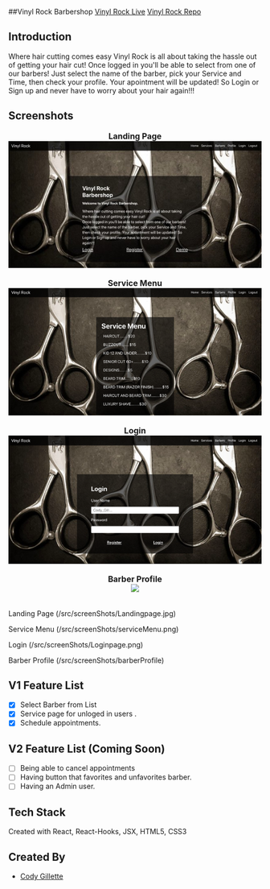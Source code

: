 ##Vinyl Rock Barbershop
[Vinyl Rock Live](https://vinyl-rock-barbershop.cgillette12.now.sh/ "Live Site")
[Vinyl Rock Repo](https://github.com/cgillette12/Vinyl-rock-Barbershop-server "Server End Repo")

## Introduction
Where hair cutting comes easy Vinyl Rock is all about taking the hassle out of getting your hair cut!
Once logged in you'll be able to select from one of our barbers! Just select the name of the barber, pick your Service and Time, then check your profile. Your apointment will be updated! So Login or Sign up and never have to worry about your hair again!!!



## Screenshots
<p align="center">
  <font size="3"><b>Landing Page </b></font><br/>
  <img src="/src/screenShots/Landingpage.jpg"  /><br/><br>
  <font size="3"><b>Service Menu</b></font><br/>
  <img src="/src/screenShots/serviceMenu.png" /><br/><br>
  <font size="3"><b>Login</b></font><br/>
  <img src="/src/screenShots/Loginpage.png" /><br/><br>
  <font size="3"><b>Barber Profile</b></font><br/>
  <img src="/src/screenShots/barberProfile" /><br/><br>
</p>
Landing Page 
  (/src/screenShots/Landingpage.jpg)

Service Menu
  (/src/screenShots/serviceMenu.png)

Login 
  (/src/screenShots/Loginpage.png)

Barber Profile
(/src/screenShots/barberProfile)


## V1 Feature List
- [x] Select Barber from List
- [x] Service page for unloged in users .
- [x] Schedule appointments. 

## V2 Feature List (Coming Soon)
- [ ] Being able to cancel appointments
- [ ] Having button that favorites and unfavorites barber.  
- [ ] Having an Admin user.

## Tech Stack
Created with React, React-Hooks, JSX, HTML5, CSS3 


## Created By
* [Cody Gillette](https://github.com/cgillette12 "Cody's Github")

